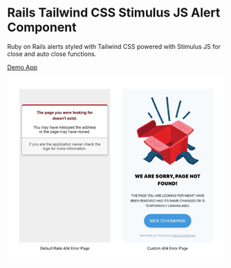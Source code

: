 # Rails Tailwind CSS Stimulus JS Alert Component

Ruby on Rails alerts styled with Tailwind CSS powered with Stimulus JS for close and auto close functions.

[Demo App](https://demo-rails-alerts.herokuapp.com)

![Preview](https://github.com/mdjamal/tailwindcss-rails-custom-error-page-templates/raw/master/screenshots/default-vs-custom.jpg) 


